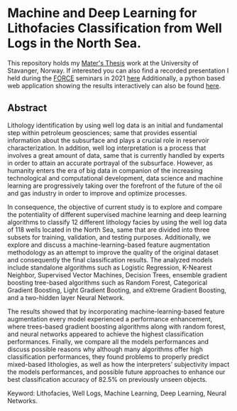 # Machine and Deep Learning for Lithofacies Classification from Well Logs in the North Sea.

This repository holds my [Mater's Thesis](https://uis.brage.unit.no/uis-xmlui/bitstream/handle/11250/2786292/no.uis%3Ainspera%3A78834918%3A47156456.pdf?sequence=1&isAllowed=y) work at the University of Stavanger, Norway.
If interested you can also find a recorded presentation I held during the [FORCE](https://www.sodir.no/en/force/) seminars in 2021 [here](https://www.youtube.com/watch?v=khUgtXGEJnU)
Additionally, a python based web application showing the results interactively can also be found [here](https://github.com/JohnMasapantaPozo/Litho-Machine-Leraning-Web-App).

## Abstract

Lithology identification by using well log data is an initial and fundamental step within petroleum geosciences; same that provides essential information about the subsurface and plays a crucial role in reservoir characterization. In addition, well log interpretation is a process that involves a great amount of data, same that is currently handled by experts in order to attain an accurate portrayal of the subsurface. However, as humanity enters the era of big data in companion of the increasing technological and computational development, data science and machine learning are progressively taking over the forefront of the future of the oil and gas industry in order to improve and optimize processes.

In consequence, the objective of current study is to explore and compare the potentiality of different supervised machine learning and deep learning algorithms to classify 12 different lithology facies by using the well log data of 118 wells located in the North Sea, same that are divided into three subsets for training, validation, and testing purposes. Additionally, we explore and discuss a machine-learning-based feature augmentation methodology as an attempt to improve the quality of the original dataset and consequently the final classification results. The analyzed models include standalone algorithms such as Logistic Regression, K-Nearest Neighbor, Supervised Vector Machines, Decision Trees, ensemble gradient boosting tree-based algorithms such as Random Forest, Categorical Gradient Boosting, Light Gradient Booting, and eXtreme Gradient Boosting, and a two-hidden layer Neural Network.

The results showed that by incorporating machine-learning-based feature augmentation every model experienced a performance enhancement, where trees-based gradient boosting algorithms along with random forest, and neural networks appeared to achieve the highest classification performances. Finally, we compare all the models performances and discuss possible reasons why although many algorithms offer high classification performances, they found problems to properly predict mixed-based lithologies, as well as how the interpreters’ subjectivity impact the models performances, and possible future approaches to enhance our best classification accuracy of 82.5% on previously unseen objects.

Keyword: Lithofacies, Well Logs, Machine Learning, Deep Learning, Neural Networks. 

